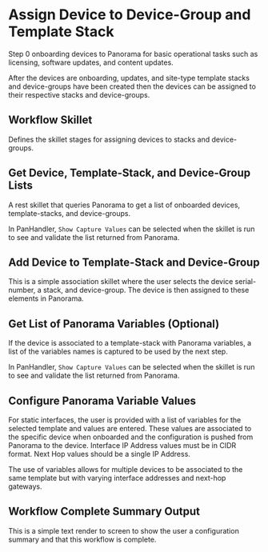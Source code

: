 # Assign Device to Device-Group and Template Stack

Step 0 onboarding devices to Panorama for basic operational tasks
such as licensing, software updates, and content updates.

After the devices are onboarding, updates, and site-type template stacks
and device-groups have been created then the devices can be assigned to their
respective stacks and device-groups.

## Workflow Skillet

Defines the skillet stages for assigning devices to stacks and device-groups.

## Get Device, Template-Stack, and Device-Group Lists

A rest skillet that queries Panorama to get a list of onboarded devices,
template-stacks, and device-groups.

In PanHandler, ```Show Capture Values``` can be selected when the skillet is
run to see and validate the list returned from Panorama.

## Add Device to Template-Stack and Device-Group

This is a simple association skillet where the user selects the device
serial-number, a stack, and device-group. The device is then assigned to 
these elements in Panorama.

## Get List of Panorama Variables (Optional)

If the device is associated to a template-stack with Panorama variables, a
list of the variables names is captured to be used by the next step.

In PanHandler, ```Show Capture Values``` can be selected when the skillet is
run to see and validate the list returned from Panorama.

## Configure Panorama Variable Values

For static interfaces, the user is provided with a list of variables for
the selected template and values are entered. These values are associated to
the specific device when onboarded and the configuration is pushed from
Panorama to the device. Interface IP Address values must be in CIDR format.
Next Hop values should be a single IP Address.

The use of variables allows for multiple devices to be associated to the same
template but with varying interface addresses and next-hop gateways.

## Workflow Complete Summary Output

This is a simple text render to screen to show the user a configuration
summary and that this workflow is complete.
